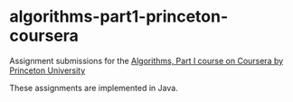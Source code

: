 # algorithms-part1-princeton-coursera
Assignment submissions for the <a href="https://www.coursera.org/learn/algorithms-part1/home/welcome">Algorithms, Part I course on Coursera by Princeton University
</a>

These assignments are implemented in Java.
